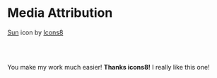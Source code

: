 # Media Attribution

<p><a target="_blank" href="https://icons8.com/icon/iDDTxQr0CXnv/summer">Sun</a> icon by <a target="_blank" href="https://icons8.com">Icons8</a></p>

<br><br>

You make my work much easier!  **Thanks icons8!**
I really like this one!

